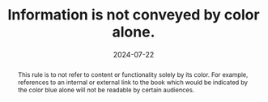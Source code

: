 ---
N: '176'
Rubrique: Présentation
title: Information is not conveyed by color alone.
abstract: "This rule is to not refer to content or functionality solely by its color. For example, references to an internal or external link to the book which would be indicated by the color blue alone will not be readable by certain audiences."
categories: ["Presentation"]
agrege: O4176-E056
opquast: '4 176'
indiceebook: '56'
description: "Rule n° 056"
before: "055"
weight: "056"
after: "057"
actif: '1'
layout: rules
date: 2024-07-22
tags: ["Accessibility", ""]
objectif: ["Allow access to information for users whose terminal or reading software, technical assistance or disability (such as color blindness) do not allow them to visualize or differentiate colors", "Improve accessibility content for people with disabilities"]
Meo: ["Provide a complement to the color to convey the information it carries. This complement, independent of the CSS formatting layer, can be of several types, for example: 
<ul>
<li>Provide semantic markup (strong, em, etc.);</li>
<li>Add hatches, patterns, borders, etc. in maps and graphs.
</li>
</ul>
"]
Controle: ["The verification requires visually comparing two types of display of the book: a normal display and a display where the colors will be deactivated (rendered on a computer screen and rendered on an e-reader with a grayscale screen).
", "The verification requires visually comparing two types of display of the book: a normal display and a display where the colors will be deactivated (rendered on a computer screen and rendered on an e-reader with a grayscale screen).
"]
epubcheck: 
ace: 
humancheck: true
Source: ["Opquast"]
Referentiel: [""]
Steps: ["conception", ""]
---